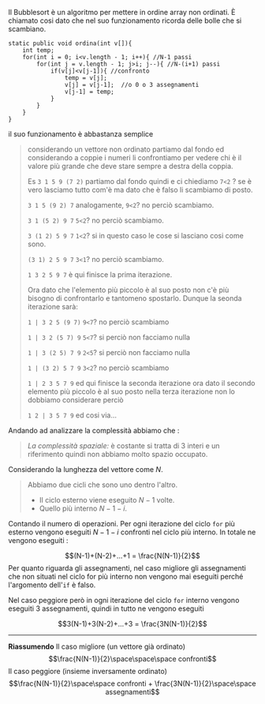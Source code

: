 Il Bubblesort è un algoritmo per mettere in ordine array non ordinati. 
È chiamato cosi dato che nel suo funzionamento ricorda delle bolle che si scambiano.

	static public void ordina(int v[]){
		int temp;
		for(int i = 0; i<v.length - 1; i++){ //N-1 passi
			for(int j = v.length - 1; j>i; j--){ //N-(i+1) passi
				if(v[j]<v[j-1]){ //confronto 
					temp = v[j];
					v[j] = v[j-1];  //o 0 o 3 assegnamenti
					v[j-1] = temp;
				}
			}
		}
	} 

il suo funzionamento è abbastanza semplice 

>considerando un vettore non ordinato partiamo dal fondo ed considerando a coppie i numeri li confrontiamo per vedere chi è il valore più grande che deve stare sempre a destra della coppia.
>
>Es
>`3 1 5 9 (7 2)` 
>partiamo dal fondo quindi e ci chiediamo `7<2` ? se è vero lasciamo tutto com'è ma dato che è falso li scambiamo di posto.
>
>`3 1 5 (9 2) 7` 
>analogamente, `9<2`? no perciò scambiamo.
>
>`3 1 (5 2) 9 7` 
>`5<2`? no perciò scambiamo.
>
>`3 (1 2) 5 9 7` 
>`1<2`? si in questo caso le cose si lasciano cosi come sono.
>
>`(3 1) 2 5 9 7`
>`3<1`? no perciò scambiamo.
>
>`1 3 2 5 9 7` è qui finisce la prima iterazione.
>
>Ora dato che l'elemento più piccolo è al suo posto non c'è più bisogno di confrontarlo e tantomeno spostarlo.
>Dunque la seonda iterazione sarà:
>
>`1 | 3 2 5 (9 7)`
>`9<7`? no perciò scambiamo 
> 
>`1 | 3 2 (5 7) 9`
>`5<7`? si perciò non facciamo nulla
>
>`1 | 3 (2 5) 7 9`
>`2<5`? si perciò non facciamo nulla
> 
>`1 | (3 2) 5 7 9`
>`3<2`? no perciò scambiamo 
>
>`1 | 2 3 5 7 9` ed qui finisce la seconda iterazione
>ora dato il secondo elemento più piccolo è al suo posto nella terza iterazione non lo dobbiamo considerare perciò
>
>`1 2 | 3 5 7 9` ed cosi via...

Andando ad analizzare la complessità abbiamo che :

>_La complessità spaziale:_ è costante si tratta di 3 interi e un riferimento quindi non abbiamo molto spazio occupato.

Considerando la lunghezza del vettore come $N$.

>Abbiamo due cicli che sono uno dentro l'altro.
>- Il ciclo esterno viene eseguito $N-1$ volte.
>- Quello più interno $N-1-i$.

Contando il numero di operazioni. Per ogni iterazione del ciclo `for` più esterno vengono eseguiti $N-1-i$ confronti nel ciclo più interno. In totale ne vengono eseguiti :

$$(N-1)+(N-2)+...+1 = \frac{N(N-1)}{2}$$
Per quanto riguarda gli assegnamenti, nel caso migliore gli assegnamenti che non situati nel ciclo for più interno non vengono mai eseguiti perché l'argomento dell'`if` è falso.

Nel caso peggiore però in ogni iterazione del ciclo `for` interno vengono eseguiti $3$ assegnamenti, quindi in tutto ne vengono eseguiti

$$3(N-1)+3(N-2)+...+3 = \frac{3N(N-1)}{2}$$

****
**Riassumendo**
Il caso migliore (un vettore già ordinato) 
$$\frac{N(N-1)}{2}\space\space\space confronti$$
Il caso peggiore (insieme inversamente ordinato)
$$\frac{N(N-1)}{2}\space\space confronti + \frac{3N(N-1)}{2}\space\space assegnamenti$$
